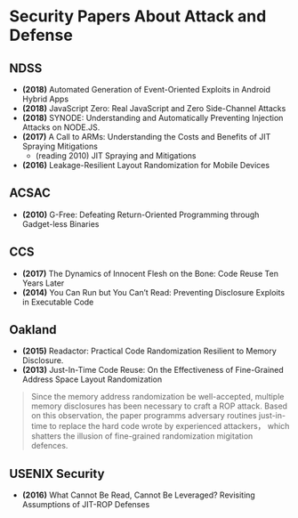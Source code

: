 # Security Papers About Attack and Defense

## NDSS

* **(2018)** Automated Generation of Event-Oriented Exploits in Android Hybrid Apps
* **(2018)** JavaScript Zero: Real JavaScript and Zero Side-Channel Attacks
* **(2018)** SYNODE: Understanding and Automatically Preventing Injection Attacks on NODE.JS.
* **(2017)** A Call to ARMs: Understanding the Costs and Benefits of JIT Spraying Mitigations
  * (reading 2010) JIT Spraying and Mitigations
* **(2016)** Leakage-Resilient Layout Randomization for Mobile Devices

## ACSAC

* **(2010)** G-Free: Defeating Return-Oriented Programming through Gadget-less Binaries

## CCS
* **(2017)** The Dynamics of Innocent Flesh on the Bone: Code Reuse Ten Years Later
* **(2014)** You Can Run but You Can’t Read: Preventing Disclosure Exploits in Executable Code

## Oakland

* **(2015)** Readactor: Practical Code Randomization Resilient to Memory Disclosure.
* **(2013)** Just-In-Time Code Reuse: On the Effectiveness of Fine-Grained Address Space Layout Randomization
> Since the memory address randomization be well-accepted, multiple memory disclosures has been necessary to craft a ROP attack. Based on this observation, the paper programms adversary routines just-in-time to replace the hard code wrote by experienced attackers， which shatters the illusion of fine-grained randomization migitation defences.

## USENIX Security

* **(2016)** What Cannot Be Read, Cannot Be Leveraged? Revisiting Assumptions of JIT-ROP Defenses
